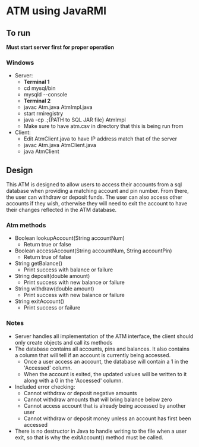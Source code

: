 # ATM using JavaRMI

## To run
__Must start server first for proper operation__
### Windows
* Server:
    * __Terminal 1__
    * cd mysql/bin
    * mysqld --console
    * __Terminal 2__
    * javac Atm.java AtmImpl.java
    * start rmiregistry
    * java -cp .;{PATH to SQL JAR file} AtmImpl
    * Make sure to have atm.csv in directory that this is being run from
* Client:
    * Edit AtmClient.java to have IP address match that of the server
    * javac Atm.java AtmClient.java
    * java AtmClient

## Design
This ATM is designed to allow users to access their accounts from a sql database when providing a matching account and pin number. From there, the user can withdraw or deposit funds. The user can also access other accounts if they wish, otherwise they will need to exit the account to have their changes reflected in the ATM database.

### Atm methods
* Boolean lookupAccount(String accountNum)
    * Return true or false
* Boolean accessAccount(String accountNum, String accountPin)
    * Return true of false
* String getBalance()
    * Print success with balance or failure
* String deposit(double amount)
    * Print success with new balance or failure
* String withdraw(double amount)
    * Print success with new balance or failure
* String exitAccount()
    * Print success or failure

### Notes
* Server handles all implementation of the ATM interface, the client should only create objects and call its methods
* The database contains all accounts, pins and balances. It also contains a column that will tell if an account is currently being accessed.
    * Once a user access an account, the database will contain a 1 in the 'Accessed' column.
    * When the account is exited, the updated values will be written to it along with a 0 in the 'Accessed' column.
* Included error checking:
    * Cannot withdraw or deposit negative amounts
    * Cannot withdraw amounts that will bring balance below zero
    * Cannot access account that is already being accessed by another user
    * Cannot withdraw or deposit money unless an account has first been accessed
* There is no destructor in Java to handle writing to the file when a user exit, so that is why the exitAccount() method must be called.
